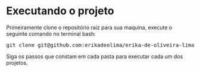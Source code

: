 # Executando o projeto

Primeiramente clone o repositório raiz para sua maquina, execute o seguinte comando no terminal bash:

<pre>
git clone git@github.com:erikadeolima/erika-de-oliveira-lima.git
</pre>

Siga os passos que constam em cada pasta para executar cada um dos projetos.
